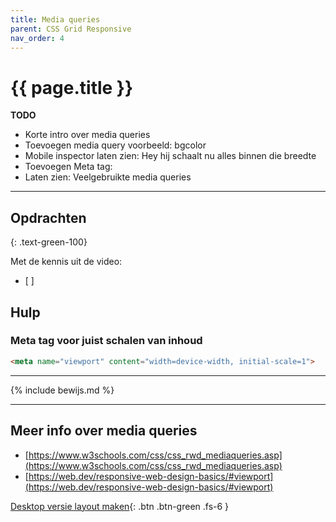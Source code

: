 ```yaml
---
title: Media queries
parent: CSS Grid Responsive
nav_order: 4
---
```


# {{ page.title }}

**TODO**

- Korte intro over media queries
- Toevoegen media query voorbeeld: bgcolor
- Mobile inspector laten zien: Hey hij schaalt nu alles binnen die breedte
- Toevoegen Meta tag: <meta name="viewport" content="width=device-width, initial-scale=1">
- Laten zien: Veelgebruikte media queries

---


## Opdrachten 
{: .text-green-100}

Met de kennis uit de video: 
- [ ] 

## Hulp

### Meta tag voor juist schalen van inhoud
```html
<meta name="viewport" content="width=device-width, initial-scale=1">
```

---

{% include bewijs.md %}

---

## Meer info over media queries
- [https://www.w3schools.com/css/css_rwd_mediaqueries.asp](https://www.w3schools.com/css/css_rwd_mediaqueries.asp)
- [https://web.dev/responsive-web-design-basics/#viewport](https://web.dev/responsive-web-design-basics/#viewport)


[Desktop versie layout maken](5-desktop-layout){: .btn .btn-green .fs-6 }
